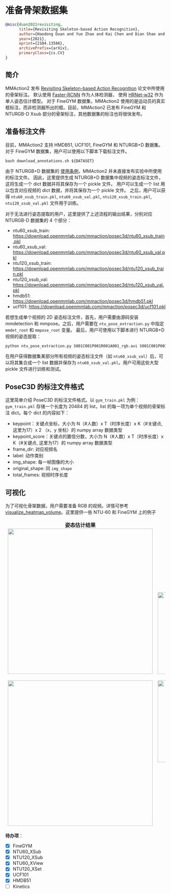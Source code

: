 # 准备骨架数据集

```BibTeX
@misc{duan2021revisiting,
      title={Revisiting Skeleton-based Action Recognition},
      author={Haodong Duan and Yue Zhao and Kai Chen and Dian Shao and Dahua Lin and Bo Dai},
      year={2021},
      eprint={2104.13586},
      archivePrefix={arXiv},
      primaryClass={cs.CV}
}
```

## 简介

MMAction2 发布 [Revisiting Skeleton-based Action Recognition](https://arxiv.org/abs/2104.13586) 论文中所使用的骨架标注。
默认使用 [Faster-RCNN](https://github.com/open-mmlab/mmdetection/blob/master/configs/faster_rcnn/faster_rcnn_r50_caffe_fpn_mstrain_1x_coco-person.py) 作为人体检测器，
使用 [HRNet-w32](https://github.com/open-mmlab/mmpose/blob/master/configs/top_down/hrnet/coco/hrnet_w32_coco_256x192.py) 作为单人姿态估计模型。
对于 FineGYM 数据集，MMAction2 使用的是运动员的真实框标注，而非检测器所出的框。目前，MMAction2 已发布 FineGYM 和 NTURGB-D Xsub 部分的骨架标注，其他数据集的标注也将很快发布。

## 准备标注文件

目前，MMAction2 支持 HMDB51, UCF101, FineGYM 和 NTURGB+D 数据集。对于 FineGYM 数据集，用户可以使用以下脚本下载标注文件。

```shell
bash download_annotations.sh ${DATASET}
```

由于 NTURGB+D 数据集的 [使用条例](http://rose1.ntu.edu.sg/Datasets/actionRecognition.asp)，MMAction2 并未直接发布实验中所使用的标注文件。
因此，这里提供生成 NTURGB+D 数据集中视频的姿态标注文件，这将生成一个 dict 数据并将其保存为一个 pickle 文件。
用户可以生成一个 list 用以包含对应视频的 dict 数据，并将其保存为一个 pickle 文件。
之后，用户可以获得 `ntu60_xsub_train.pkl`, `ntu60_xsub_val.pkl`, `ntu120_xsub_train.pkl`, `ntu120_xsub_val.pkl` 文件用于训练。

对于无法进行姿态提取的用户，这里提供了上述流程的输出结果，分别对应 NTURGB-D 数据集的 4 个部分：

- ntu60_xsub_train: https://download.openmmlab.com/mmaction/posec3d/ntu60_xsub_train.pkl
- ntu60_xsub_val: https://download.openmmlab.com/mmaction/posec3d/ntu60_xsub_val.pkl
- ntu120_xsub_train: https://download.openmmlab.com/mmaction/posec3d/ntu120_xsub_train.pkl
- ntu120_xsub_val: https://download.openmmlab.com/mmaction/posec3d/ntu120_xsub_val.pkl
- hmdb51: https://download.openmmlab.com/mmaction/posec3d/hmdb51.pkl
- ucf101: https://download.openmmlab.com/mmaction/posec3d/ucf101.pkl

若想生成单个视频的 2D 姿态标注文件，首先，用户需要由源码安装 mmdetection 和 mmpose。之后，用户需要在 `ntu_pose_extraction.py` 中指定 `mmdet_root` 和 `mmpose_root` 变量。
最后，用户可使用以下脚本进行 NTURGB+D 视频的姿态提取：

```python
python ntu_pose_extraction.py S001C001P001R001A001_rgb.avi S001C001P001R001A001.pkl
```

在用户获得数据集某部分所有视频的姿态标注文件（如 `ntu60_xsub_val`）后，可以将其集合成一个 list 数据并保存为 `ntu60_xsub_val.pkl`。用户可用这些大型 pickle 文件进行训练和测试。

## PoseC3D 的标注文件格式

这里简单介绍 PoseC3D 的标注文件格式。以 `gym_train.pkl` 为例：`gym_train.pkl` 存储一个长度为 20484 的 list，list 的每一项为单个视频的骨架标注 dict。每个 dict 的内容如下：

- keypoint：关键点坐标，大小为 N（#人数）x T（时序长度）x K（#关键点, 这里为17）x 2 （x，y 坐标）的 numpy array 数据类型
- keypoint_score：关键点的置信分数，大小为 N（#人数）x T（时序长度）x K（#关键点, 这里为17）的 numpy array 数据类型
- frame_dir: 对应视频名
- label: 动作类别
- img_shape: 每一帧图像的大小
- original_shape: 同 `img_shape`
- total_frames: 视频时序长度

## 可视化

为了可视化骨架数据，用户需要准备 RGB 的视频。详情可参考 [visualize_heatmap_volume](/demo/visualize_heatmap_volume.ipynb)。这里提供一些 NTU-60 和 FineGYM 上的例子

<table>
<thead>
  <tr>
    <td>
<div align="center">
  <b> 姿态估计结果 </b>
  <br/>
  <img src="https://user-images.githubusercontent.com/34324155/116529341-6fc95080-a90f-11eb-8f0d-57fdb35d1ba4.gif" width="455"/>
  <br/>
  <br/>
  <img src="https://user-images.githubusercontent.com/34324155/116531676-04cd4900-a912-11eb-8db4-a93343bedd01.gif" width="455"/>
</div></td>
    <td>
<div align="center">
  <b> 关键点热力图三维可视化 </b>
  <br/>
  <img src="https://user-images.githubusercontent.com/34324155/116529336-6dff8d00-a90f-11eb-807e-4d9168997655.gif" width="256"/>
  <br/>
  <br/>
  <img src="https://user-images.githubusercontent.com/34324155/116531658-00a12b80-a912-11eb-957b-561c280a86da.gif" width="256"/>
</div></td>
    <td>
<div align="center">
  <b> 肢体热力图三维可视化 </b>
  <br/>
  <img src="https://user-images.githubusercontent.com/34324155/116529322-6a6c0600-a90f-11eb-81df-6fbb36230bd0.gif" width="256"/>
  <br/>
  <br/>
  <img src="https://user-images.githubusercontent.com/34324155/116531649-fed76800-a911-11eb-8ca9-0b4e58f43ad9.gif" width="256"/>
</div></td>
  </tr>
</thead>
</table>

**待办项**：

- [x] FineGYM
- [x] NTU60_XSub
- [x] NTU120_XSub
- [x] NTU60_XView
- [x] NTU120_XSet
- [x] UCF101
- [x] HMDB51
- [ ] Kinetics

